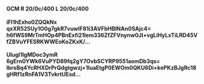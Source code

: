 #### GCM R 20/0c/400 L 20/0c/400
**iFI1hExho0ZQQkNx**<br/>**qxXR525Uy1O0g7gkR7vuwIF81i3AVFbHBINAn0SAjc4=**<br/>**h6fWS9MrTmHOp4PBnExfi21lem336ZfZFVnynw0JI+vgLiHyLxTiLRD45VfZBVuYFESRKWWEoKoZKxK/...**<br/><br/>
**Ulugl1IgMDoc3ymR**<br/>**6gErn0YWk6VuPYD89fq2gY7OvbSCYRP9551aomDb3qs=**<br/>**lbrsBq4YcRHXDrPrQdgtgwzj+1IuaEtgP0EWOm0QKU6Di+kePKzBJgRc18gHRf1zRnFA1V3TvkrtUEsd...**